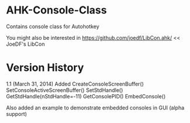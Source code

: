 AHK-Console-Class
=================

Contains console class for Autohotkey

You might also be interested in
https://github.com/joedf/LibCon.ahk/  << JoeDF's LibCon


Version History
================
1.1 (March 31, 2014)
Added
CreateConsoleScreenBuffer()
SetConsoleActiveScreenBuffer()
SetStdHandle()
GetStdHandle(nStdHandle=-11)
GetConsolePID()
EmbedConsole()

Also added an example to demonstrate embedded consoles in GUI (alpha support)
